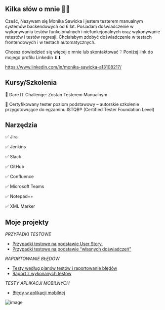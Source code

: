 
Kilka słów o mnie 👩‍💼
----

Cześć, Nazywam się Monika Sawicka i jestem testerem manualnym systemów backendowych  od 6 lat. Posiadam doświadczenie w wykonywaniu testów funkcjonalnych i niefunkcjonalnych oraz wykonywanie retestów i testów regresji. Chciałabym zdobyć doświadczenie w testach frontendowych i w testach automatycznych.  

Chcesz dowiedzieć się więcej o mnie lub skontaktować ❔ Poniżej link do mojego profilu Linkedin ⬇⬇

https://www.linkedin.com/in/monika-sawicka-a13108217/

Kursy/Szkolenia
--

🌟 Dare IT Challenge: Zostań Testerem Manualnym

🌟 Certyfikowany tester poziom podstawowy – autorskie szkolenie przygotowujące do egzaminu ISTQB® (Certified Tester Foundation Level)

Narzędzia
--

✅ Jira

✅ Jenkins

✅ Slack

✅ GitHub

✅ Confluence

✅ Microsoft Teams

✅ Notepad++

✅ XML Marker

Moje projekty
--
*PRZYPADKI TESTOWE*

* [Przypadki testowe na podstawie User Story.](https://docs.google.com/spreadsheets/d/12z2G296eH4buISoWKh5ZTqWe5jJj1oey7vyZHnXfJSc/edit)
* [Przypadki testowe na podstawie “własnych doświadczeń"](https://docs.google.com/document/d/1k3PJYazYGVDszB2KonoNzQw3zFntM8rKOczkVp6KdV8/edit#heading=h.levtp87waiy)

*RAPORTOWANIE BŁĘDÓW*

* [Testy według planów testów i raportowanie błędów](https://docs.google.com/spreadsheets/d/1D5P3U9izRDmukHnlt8bRwthz-N2iD5BT7V9WBj1nfU8/edit)
* [Raport z wykonanych testów](https://docs.google.com/document/d/1bojvrikpVFnmGOZHm57tXGtyB1UXHcsm/edit)

*TESTY APLIKACJI MOBILNYCH*

* [Błędy w aplikacji mobilnej](https://docs.google.com/document/d/1DgmWi1Z-VrWiS8JATKqSUW-Bmr-6nrzh7ovOlF9i2-I/edit)



![image](https://user-images.githubusercontent.com/122563907/220414955-3971acdc-daf5-4c78-b86f-96a85f677cbb.png)










